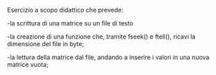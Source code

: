 Esercizio a scopo didattico che prevede:

-la scrittura di una matrice su un file di testo

-la creazione di una funzione che, tramite fseek() e ftell(), ricavi la dimensione del file in byte;

-la lettura della matrice dal file, andando a inserire i valori in una nuova matrice vuota; 
